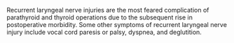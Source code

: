 Recurrent laryngeal nerve injuries are the most feared complication of parathyroid and thyroid operations due to the subsequent rise in postoperative morbidity. Some other symptoms of recurrent laryngeal nerve injury include vocal cord paresis or palsy, dyspnea, and deglutition.